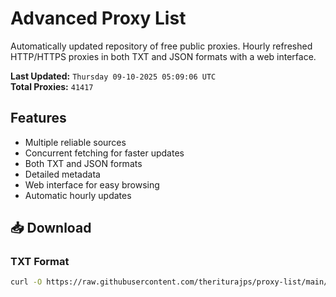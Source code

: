 # Advanced Proxy List

Automatically updated repository of free public proxies. Hourly refreshed HTTP/HTTPS proxies in both TXT and JSON formats with a web interface.

**Last Updated:** `Thursday 09-10-2025 05:09:06 UTC`  
**Total Proxies:** `41417`

## Features
- Multiple reliable sources
- Concurrent fetching for faster updates
- Both TXT and JSON formats
- Detailed metadata
- Web interface for easy browsing
- Automatic hourly updates

## 📥 Download

### TXT Format
```bash
curl -O https://raw.githubusercontent.com/theriturajps/proxy-list/main/proxies.txt